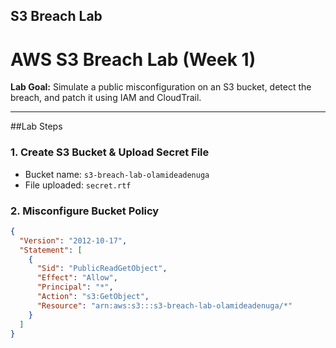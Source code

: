 ## S3 Breach Lab

#  AWS S3 Breach Lab (Week 1)

**Lab Goal:** Simulate a public misconfiguration on an S3 bucket, detect the breach, and patch it using IAM and CloudTrail.

---

##Lab Steps

### 1. Create S3 Bucket & Upload Secret File
- Bucket name: `s3-breach-lab-olamideadenuga`
- File uploaded: `secret.rtf`

### 2. Misconfigure Bucket Policy
```json
{
  "Version": "2012-10-17",
  "Statement": [
    {
      "Sid": "PublicReadGetObject",
      "Effect": "Allow",
      "Principal": "*",
      "Action": "s3:GetObject",
      "Resource": "arn:aws:s3:::s3-breach-lab-olamideadenuga/*"
    }
  ]
}


